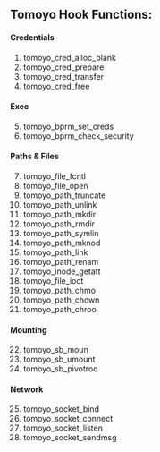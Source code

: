 ## **Tomoyo Hook Functions:**

#### Credentials
1. tomoyo_cred_alloc_blank
2. tomoyo_cred_prepare
3. tomoyo_cred_transfer
4. tomoyo_cred_free
   
#### Exec
5. tomoyo_bprm_set_creds
6. tomoyo_bprm_check_security
   
#### Paths & Files
7. tomoyo_file_fcntl
8. tomoyo_file_open
9. tomoyo_path_truncate 
10. tomoyo_path_unlink
11. tomoyo_path_mkdir
12. tomoyo_path_rmdir
13. tomoyo_path_symlin
14. tomoyo_path_mknod
15. tomoyo_path_link
16. tomoyo_path_renam
17. tomoyo_inode_getatt
18. tomoyo_file_ioct
19. tomoyo_path_chmo
20. tomoyo_path_chown
21. tomoyo_path_chroo
    
#### Mounting
22. tomoyo_sb_moun
23. tomoyo_sb_umount
24. tomoyo_sb_pivotroo
    
#### Network
25. tomoyo_socket_bind
26. tomoyo_socket_connect
27. tomoyo_socket_listen
28. tomoyo_socket_sendmsg